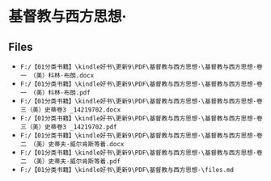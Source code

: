 # 基督教与西方思想·

## Files

- `F:/【01分类书籍】\kindle好书\更新9\PDF\基督教与西方思想·\基督教与西方思想·卷一 （美）科林·布朗.docx`
- `F:/【01分类书籍】\kindle好书\更新9\PDF\基督教与西方思想·\基督教与西方思想·卷一 （美）科林·布朗.pdf`
- `F:/【01分类书籍】\kindle好书\更新9\PDF\基督教与西方思想·\基督教与西方思想·卷三（美）史蒂卷3 _14219702.docx`
- `F:/【01分类书籍】\kindle好书\更新9\PDF\基督教与西方思想·\基督教与西方思想·卷三（美）史蒂卷3 _14219702.pdf`
- `F:/【01分类书籍】\kindle好书\更新9\PDF\基督教与西方思想·\基督教与西方思想·卷二 （美）史蒂夫·威尔肯斯等着.docx`
- `F:/【01分类书籍】\kindle好书\更新9\PDF\基督教与西方思想·\基督教与西方思想·卷二 （美）史蒂夫·威尔肯斯等着.pdf`
- `F:/【01分类书籍】\kindle好书\更新9\PDF\基督教与西方思想·\files.md`
